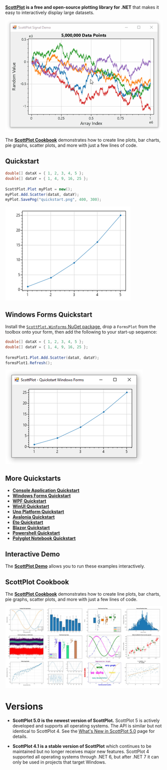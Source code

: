 **[ScottPlot](https://scottplot.net) is a free and open-source plotting library for .NET** that makes it easy to interactively display large datasets.

[![](https://raw.githubusercontent.com/ScottPlot/ScottPlot/master/dev/graphics/ScottPlot.gif)](https://scottplot.net)

The [**ScottPlot Cookbook**](https://scottplot.net/cookbook/5.0/) demonstrates how to create line plots, bar charts, pie graphs, scatter plots, and more with just a few lines of code.

## Quickstart

```cs
double[] dataX = { 1, 2, 3, 4, 5 };
double[] dataY = { 1, 4, 9, 16, 25 };

ScottPlot.Plot myPlot = new();
myPlot.Add.Scatter(dataX, dataY);
myPlot.SavePng("quickstart.png", 400, 300);
```

![](https://raw.githubusercontent.com/ScottPlot/ScottPlot/master/dev/graphics/console-quickstart.png)

## Windows Forms Quickstart

Install the [`ScottPlot.WinForms` NuGet package](https://www.nuget.org/packages/ScottPlot.WinForms), drop a `FormsPlot` from the toolbox onto your form, then add the following to your start-up sequence:

```cs
double[] dataX = { 1, 2, 3, 4, 5 };
double[] dataY = { 1, 4, 9, 16, 25 };

formsPlot1.Plot.Add.Scatter(dataX, dataY);
formsPlot1.Refresh();
```

![](https://raw.githubusercontent.com/ScottPlot/ScottPlot/master/dev/graphics/winforms-quickstart.png)

## More Quickstarts

* [**Console Application Quickstart**](https://scottplot.net/quickstart/console/)
* [**Windows Forms Quickstart**](https://scottplot.net/quickstart/winforms/)
* [**WPF Quickstart**](https://scottplot.net/quickstart/wpf/)
* [**WinUI Quickstart**](https://scottplot.net/quickstart/winui/)
* [**Uno Platform Quickstart**](https://scottplot.net/quickstart/unoplatform/)
* [**Avalonia Quickstart**](https://scottplot.net/quickstart/avalonia/)
* [**Eto Quickstart**](https://scottplot.net/quickstart/eto/)
* [**Blazor Quickstart**](https://scottplot.net/quickstart/blazor/)
* [**Powershell Quickstart**](https://scottplot.net/quickstart/powershell/)
* [**Polyglot Notebook Quickstart**](https://scottplot.net/quickstart/notebook/)

## Interactive Demo

The [**ScottPlot Demo**](https://scottplot.net/demo/) allows you to run these examples interactively.

## ScottPlot Cookbook

The [**ScottPlot Cookbook**](https://scottplot.net/cookbook/5.0/) demonstrates how to create line plots, bar charts, pie graphs, scatter plots, and more with just a few lines of code.

[![](https://raw.githubusercontent.com/ScottPlot/ScottPlot/master/dev/graphics/cookbook.jpg)](https://scottplot.net/cookbook/5.0/)

# Versions

* **ScottPlot 5.0 is the newest version of ScottPlot.** ScottPlot 5 is actively developed and supports all operating systems. The API is similar but not identical to ScottPlot 4. See the [What's New in ScottPlot 5.0](https://scottplot.net/faq/version-5.0/) page for details.

* **ScottPlot 4.1 is a stable version of ScottPlot** which continues to be maintained but no longer receives major new features. ScottPlot 4 supported all operating systems through .NET 6, but after .NET 7 it can only be used in projects that target Windows.